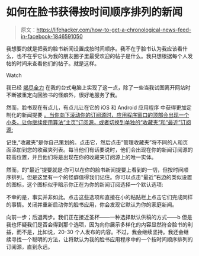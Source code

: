 # 如何在脸书获得按时间顺序排列的新闻

> 原文：<https://lifehacker.com/how-to-get-a-chronological-news-feed-in-facebook-1846591050>

我想要的就是把我的脸书新闻设置成按时间顺序。我不在乎脸书认为我应该看什么，也不在乎它认为我的朋友圈子里最受欢迎的帖子是什么。我只想根据每个人发帖的时间来查看他们的帖子。就是这样。

Watch

我已经 [竭尽全力](https://lifehacker.com/how-to-force-a-chronological-feed-in-facebooks-new-desi-1842426847) 在我的台式电脑上实现了这一点，除了一些当我试图离开网站时不断被重定向回脸书的怪癖外，很好地服务了我。

然而，脸书现在有点儿，有点儿让在它的 iOS 和 Android 应用程序 中获得更加定制化的新闻提要 [。当你向下滚动你的订阅源时，应用程序窗口的顶部会出现一个小条，让你继续使用算法“主页”订阅源，或者切换到单独的“收藏夹”和“最近”订阅源:](https://nickclegg.medium.com/you-and-the-algorithm-it-takes-two-to-tango-7722b19aa1c2)

记住,“收藏夹”是你自己策划的。点击它，然后点击“管理收藏夹”将不同的人和页面添加到您的收藏夹列表。每当他们有话要说时，他们会出现在你的新闻订阅源的较高位置，并且他们将是出现在你的收藏夹订阅源上的唯一实体。

然而，的“最近”提要就是:你可以在你的脸书新闻提要上看到的一切，但按时间顺序排列。但是这里有一个的怪癖值得我们记住。你可以点击“最近”右边的类似设置的图标，这个图标似乎暗示你正在为你的新闻订阅选择一个默认选项:

不幸的是，事实并非如此。点击这些选项和直接在小的粘贴栏上点击它们完成同样的事情。关闭并重新启动你的脸书应用，你会发现它默认为你的家庭新闻。

向前一步；后退两步。我们正在接近圣杯——一种选择默认供稿的方式——b 但是我也怀疑我们是否会得到那个选项，因为向你展示多样化的内容显然符合脸书的利益，而不是，比如说，20-30 个人发布的内容。不过，我会继续坚持。我还会继续寻找一个聪明的方法，让将默认为我的脸书应用程序中的一个按时间顺序排列的订阅源，直到永远。
